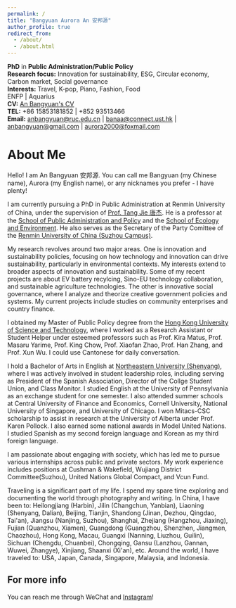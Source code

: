 ```yaml
---
permalink: /
title: "Bangyuan Aurora An 安邦源"
author_profile: true
redirect_from: 
  - /about/
  - /about.html
---
```


**PhD** in **Public Administration/Public Policy**<br>
**Research focus:** Innovation for sustainability, ESG, Circular economy, Carbon market, Social governance<br>
**Interests:** Travel, K-pop, Piano, Fashion, Food<br>
ENFP | Aquarius<br>
**CV:** [An Bangyuan's CV](../assets/cv.pdf)<br>
**TEL:** +86 15853181852 | +852 93513466<br>
**Email:** anbangyuan@ruc.edu.cn | banaa@connect.ust.hk | anbangyuan@gmail.com | aurora2000@foxmail.com




About Me
======
Hello! 
I am An Bangyuan 安邦源. You can call me Bangyuan (my Chinese name), Aurora (my English name), or any nicknames you prefer - I have plenty!

I am currently pursuing a PhD in Public Administration at Renmin University of China, under the supervision of [Prof. Tang Jie 唐杰](http://en.spap.ruc.edu.cn/staff/faculty1/1bda2084ed634b079fc81a5b02b00c08.htm). He is a professor at the [School of Public Administration and Policy](http://en.spap.ruc.edu.cn) and the [School of Ecology and Environment](https://see.ruc.edu.cn). He also serves as the Secretary of the Party Comittee of the [Renmin University of China (Suzhou Campus)](http://en.sc.ruc.edu.cn/#/).

My research revolves around two major areas. One is innovation and sustainability policies, focusing on how technology and innovation can drive sustainability, particularly in environmental contexts. My interests extend to broader aspects of innovation and sustainability. Some of my recent projects are about EV battery recylcing, Sino-EU technology collaboration, and sustainable agriculture technologies. The other is innovative social governance, where I analyze and theorize creative government policies and systems. My current projects include studies on community enterprises and country finance. 

I obtained my Master of Public Policy degree from the [Hong Kong University of Science and Technology](https://ppol.hkust.edu.hk/), where I worked as a Research Assistant or Student Helper under esteemed professors such as Prof. Kira Matus, Prof. Masaru Yarime, Prof. King Chow, Prof. Xiaofan Zhao, Prof. Han Zhang, and Prof. Xun Wu. I could use Cantonese for daily conversation. 

I hold a Bachelor of Arts in English at [Northeastern University (Shenyang)](http://www.fsc.neu.edu.cn), where I was actively involved in student leadership roles, including serving as President of the Spanish Association, Director of the Collge Student Union, and Class Monitor. I studied English at the University of Pennsylvania as an exchange student for one semester. I also attended summer schools at Central University of Finance and Economics, Cornell University, National University of Singapore, and University of Chicago. I won Mitacs-CSC scholarship to assist in research at the University of Alberta under Prof. Karen Pollock. I also earned some national awards in Model United Nations. I studied Spanish as my second foreign language and Korean as my third foreign language.

I am passionate about engaging with society, which has led me to pursue various internships across public and private sectors. My work experience includes positions at Cushman & Wakefield, Wujiang District Committee(Suzhou), United Nations Global Compact, and Vcun Fund. 

Traveling is a significant part of my life. I spend my spare time exploring and documenting the world through photography and writing. In China, I have been to: Heilongjiang (Harbin), Jilin (Changchun, Yanbian), Liaoning (Shenyang, Dalian), Beijing, Tianjin, Shandong (Jinan, Dezhou, Qingdao, Tai'an), Jiangsu (Nanjing, Suzhou), Shanghai, Zhejiang (Hangzhou, Jiaxing), Fujian (Quanzhou, Xiamen), Guangdong (Guangzhou, Shenzhen, Jiangmen, Chaozhou), Hong Kong, Macau, Guangxi (Nanning, Liuzhou, Guilin), Sichuan (Chengdu, Chuanbei), Chongqing, Gansu (Lanzhou, Gannan, Wuwei, Zhangye), Xinjiang, Shaanxi (Xi'an), etc. Around the world, I have traveled to: USA, Japan, Canada, Singapore, Malaysia, and Indonesia.

For more info
------
You can reach me through WeChat and [Instagram](https://www.instagram.com/anbangyuan/)!
